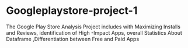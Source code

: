 # Googleplaystore-project-1
The Google Play Store Analysis Project includes with Maximizing Installs and Reviews, identification of High -Impact Apps, overall Statistics About Dataframe ,Differentiation between Free and Paid Apps
